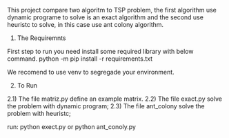 This project compare two algoritm to TSP problem, the first algorithm use dynamic programe to solve is an exact algorithm and the second use heuristc to solve, in this case use ant colony algorithm.

1) The Requiremnts 

First step to run you need install some required library with below command.
python -m pip install -r requirements.txt

We recomend to use venv to segregade your environment.

2) To Run

2.1) The file matriz.py define an example matrix.
2.2) The file exact.py solve the problem with dynamic program;
2.3) The file ant_colony solve the problem with heuristc;

run: python exect.py or python ant_conoly.py